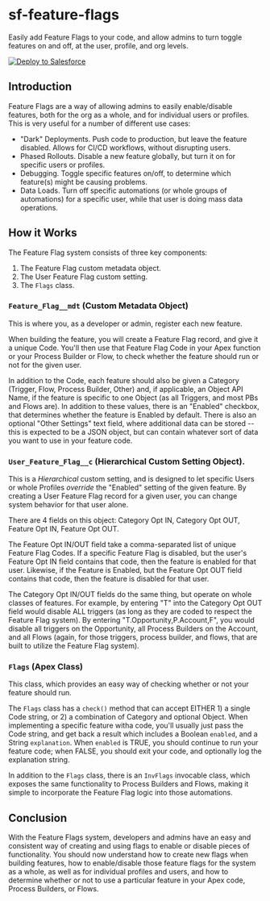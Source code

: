 # sf-feature-flags

Easily add Feature Flags to your code, and allow admins to turn toggle features on and off, at the user, profile, and org levels.

<a href="https://githubsfdeploy.herokuapp.com?owner=mkeasling&repo=sf-feature-flags&ref=main">
  <img alt="Deploy to Salesforce"
       src="https://raw.githubusercontent.com/afawcett/githubsfdeploy/master/deploy.png">
</a>

## Introduction

Feature Flags are a way of allowing admins to easily enable/disable features, both for the org as a whole, and for individual users or profiles. This is very useful for a number of different use cases:

-   "Dark" Deployments. Push code to production, but leave the feature disabled. Allows for CI/CD workflows, without disrupting users.
-   Phased Rollouts. Disable a new feature globally, but turn it on for specific users or profiles.
-   Debugging. Toggle specific features on/off, to determine which feature(s) might be causing problems.
-   Data Loads. Turn off specific automations (or whole groups of automations) for a specific user, while that user is doing mass data operations.

## How it Works

The Feature Flag system consists of three key components:

1. The Feature Flag custom metadata object.
2. The User Feature Flag custom setting.
3. The `Flags` class.

### `Feature_Flag__mdt` (Custom Metadata Object)

This is where you, as a developer or admin, register each new feature.

When building the feature, you will create a Feature Flag record, and give it a unique Code. You'll then use that Feature Flag Code in your Apex function or your Process Builder or Flow, to check whether the feature should run or not for the given user.

In addition to the Code, each feature should also be given a Category (Trigger, Flow, Process Builder, Other) and, if applicable, an Object API Name, if the feature is specific to one Object (as all Triggers, and most PBs and Flows are). In addition to these values, there is an "Enabled" checkbox, that determines whether the feature is Enabled by default. There is also an optional "Other Settings" text field, where additional data can be stored -- this is expected to be a JSON object, but can contain whatever sort of data you want to use in your feature code.

### `User_Feature_Flag__c` (Hierarchical Custom Setting Object).

This is a _Hierarchical_ custom setting, and is designed to let specific Users or whole Profiles _override_ the "Enabled" setting of the given feature. By creating a User Feature Flag record for a given user, you can change system behavior for that user alone.

There are 4 fields on this object: Category Opt IN, Category Opt OUT, Feature Opt IN, Feature Opt OUT.

The Feature Opt IN/OUT field take a comma-separated list of unique Feature Flag Codes. If a specific Feature Flag is disabled, but the user's Feature Opt IN field contains that code, then the feature is enabled for that user. Likewise, if the Feature is Enabled, but the Feature Opt OUT field contains that code, then the feature is disabled for that user.

The Category Opt IN/OUT fields do the same thing, but operate on whole classes of features. For example, by entering "T" into the Category Opt OUT field would disable ALL triggers (as long as they are coded to respect the Feature Flag system). By entering "T.Opportunity,P.Account,F", you would disable all triggers on the Opportunity, all Process Builders on the Account, and all Flows (again, for those triggers, process builder, and flows, that are built to utilize the Feature Flag system).

### `Flags` (Apex Class)

This class, which provides an easy way of checking whether or not your feature should run.

The `Flags` class has a `check()` method that can accept EITHER 1) a single Code string, or 2) a combination of Category and optional Object. When implementing a specific feature witha code, you'll usually just pass the Code string, and get back a result which includes a Boolean `enabled`, and a String `explanation`. When `enabled` is TRUE, you should continue to run your feature code; when FALSE, you should exit your code, and optionally log the explanation string.

In addition to the `Flags` class, there is an `InvFlags` invocable class, which exposes the same functionality to Process Builders and Flows, making it simple to incorporate the Feature Flag logic into those automations.

## Conclusion

With the Feature Flags system, developers and admins have an easy and consistent way of creating and using flags to enable or disable pieces of functionality.  You should now understand how to create new flags when building features, how to enable/disable those feature flags for the system as a whole, as well as for individual profiles and users, and how to determine whether or not to use a particular feature in your Apex code, Process Builders, or Flows.